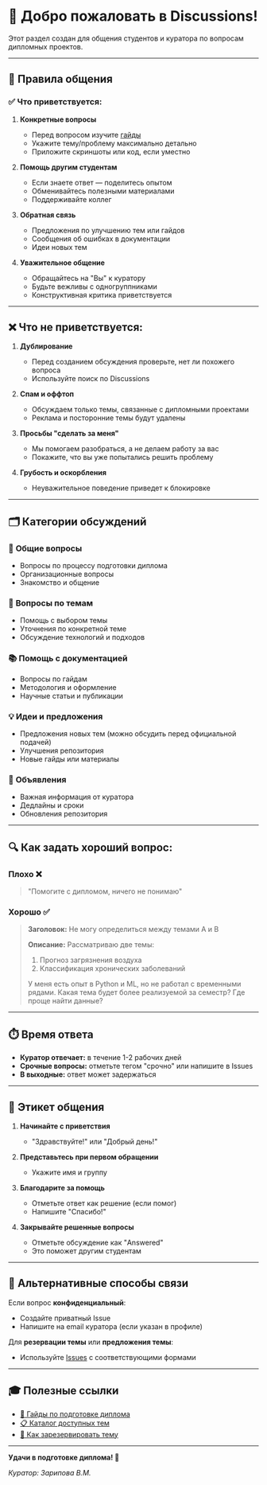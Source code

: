 # 👋 Добро пожаловать в Discussions!

Этот раздел создан для общения студентов и куратора по вопросам дипломных проектов.

---

## 📜 Правила общения

### ✅ Что приветствуется:

1. **Конкретные вопросы**
   - Перед вопросом изучите [гайды](diploma-info/guides/README.md)
   - Укажите тему/проблему максимально детально
   - Приложите скриншоты или код, если уместно

2. **Помощь другим студентам**
   - Если знаете ответ — поделитесь опытом
   - Обменивайтесь полезными материалами
   - Поддерживайте коллег

3. **Обратная связь**
   - Предложения по улучшению тем или гайдов
   - Сообщения об ошибках в документации
   - Идеи новых тем

4. **Уважительное общение**
   - Обращайтесь на "Вы" к куратору
   - Будьте вежливы с одногруппниками
   - Конструктивная критика приветствуется

---

## ❌ Что не приветствуется:

1. **Дублирование**
   - Перед созданием обсуждения проверьте, нет ли похожего вопроса
   - Используйте поиск по Discussions

2. **Спам и оффтоп**
   - Обсуждаем только темы, связанные с дипломными проектами
   - Реклама и посторонние темы будут удалены

3. **Просьбы "сделать за меня"**
   - Мы помогаем разобраться, а не делаем работу за вас
   - Покажите, что вы уже попытались решить проблему

4. **Грубость и оскорбления**
   - Неуважительное поведение приведет к блокировке

---

## 🗂️ Категории обсуждений

### 💬 **Общие вопросы**
- Вопросы по процессу подготовки диплома
- Организационные вопросы
- Знакомство и общение

### 🎯 **Вопросы по темам**
- Помощь с выбором темы
- Уточнения по конкретной теме
- Обсуждение технологий и подходов

### 📚 **Помощь с документацией**
- Вопросы по гайдам
- Методология и оформление
- Научные статьи и публикации

### 💡 **Идеи и предложения**
- Предложения новых тем (можно обсудить перед официальной подачей)
- Улучшения репозитория
- Новые гайды или материалы

### 📣 **Объявления**
- Важная информация от куратора
- Дедлайны и сроки
- Обновления репозитория

---

## 🔍 Как задать хороший вопрос:

### Плохо ❌
> "Помогите с дипломом, ничего не понимаю"

### Хорошо ✅
> **Заголовок:** Не могу определиться между темами A и B
> 
> **Описание:**
> Рассматриваю две темы:
> 1. Прогноз загрязнения воздуха
> 2. Классификация хронических заболеваний
> 
> У меня есть опыт в Python и ML, но не работал с временными рядами. Какая тема будет более реализуемой за семестр? Где проще найти данные?

---

## ⏱️ Время ответа

- **Куратор отвечает:** в течение 1-2 рабочих дней
- **Срочные вопросы:** отметьте тегом "срочно" или напишите в Issues
- **В выходные:** ответ может задержаться

---

## 🤝 Этикет общения

1. **Начинайте с приветствия**
   - "Здравствуйте!" или "Добрый день!"

2. **Представьтесь при первом обращении**
   - Укажите имя и группу

3. **Благодарите за помощь**
   - Отметьте ответ как решение (если помог)
   - Напишите "Спасибо!"

4. **Закрывайте решенные вопросы**
   - Отметьте обсуждение как "Answered"
   - Это поможет другим студентам

---

## 📧 Альтернативные способы связи

Если вопрос **конфиденциальный**:
- Создайте приватный Issue
- Напишите на email куратора (если указан в профиле)

Для **резервации темы** или **предложения темы**:
- Используйте [Issues](../../issues/new/choose) с соответствующими формами

---

## 🎓 Полезные ссылки

- [📖 Гайды по подготовке диплома](diploma-info/guides/README.md)
- [📋 Каталог доступных тем](diploma-info/topics/README.md)
- [🎯 Как зарезервировать тему](README.md#-как-зарезервировать-тему)

---

**Удачи в подготовке диплома! 🚀**

_Куратор: Зарипова В.М._
